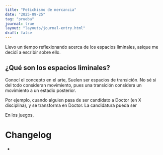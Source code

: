 ```yaml
---
title: "Fetichismo de mercancia"
date: "2025-09-25"
tag: "prueba"
journal: true
layout: "layouts/journal-entry.html"
draft: false
---
```


Llevo un tiempo reflexionando acerca de los espacios liminales, asíque me decidí a escribir sobre ello.

## ¿Qué son los espacios liminales?

Conocí el concepto en el arte, Suelen ser espacios de transición. No sé si del todo consideran movimiento, pues una transición considera un movimiento a un estadio posterior.

Por ejemplo, cuando alguien pasa de ser candidato a Doctor (en X disciplina), y se transforma en Doctor. La candidatura pueda ser


En los juegos, 
# Changelog

- 